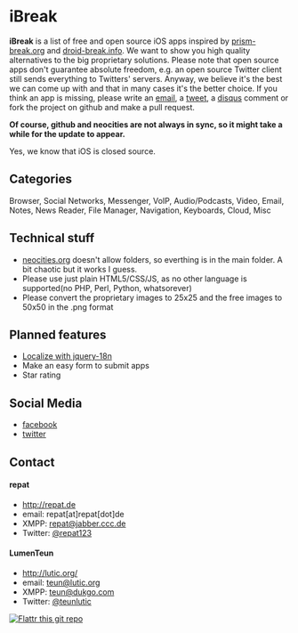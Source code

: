 iBreak
======
**iBreak** is a list of free and open source iOS apps inspired by [prism-break.org](https://prism-break.org "prism-break") and [droid-break.info](https://droid-break.info "prism-break"). We want to show you high quality alternatives to the big proprietary solutions. 
Please note that open source apps don't guarantee absolute freedom, e.g. an open source Twitter client still sends everything to Twitters' servers. 
Anyway, we believe it's the best we can come up with and that in many cases it's the better choice. 
If you think an app is missing, please write an [email](http://ibreak.info/support.html "support"), a [tweet](https://twitter.com/ibreak "@ibreak"), a [disqus](http://ibreak.info/#disqus "Disqus for ibreak.info") comment or fork the project on github and make a pull request. 

**Of course, github and neocities are not always in sync, so it might take a while for the update to appear.**

Yes, we know that iOS is closed source.

## Categories
Browser, Social Networks, Messenger, VoIP, Audio/Podcasts, Video, Email, Notes, News Reader, File Manager, Navigation, Keyboards, Cloud, Misc

## Technical stuff
* [neocities.org](neocities.org "neocities.org") doesn't allow folders, so everthing is in the main folder. A bit chaotic but it works I guess.
* Please use just plain HTML5/CSS/JS, as no other language is supported(no PHP, Perl, Python, whatsorever)
* Please convert the proprietary images to 25x25 and the free images to 50x50 in the .png format

## Planned features
* [Localize with jquery-18n](https://github.com/recurser/jquery-i18n "jquery-i18n")
* Make an easy form to submit apps
* Star rating 

## Social Media
* [facebook](https://www.facebook.com/pages/ibreakinfo/1402984389948095 "ibreak on facebook")
* [twitter](https://twitter.com/ibreakinfo "ibreak on twitter")

## Contact
#### repat
* http://repat.de
* email: repat[at]repat[dot]de
* XMPP: repat@jabber.ccc.de
* Twitter: [@repat123](https://twitter.com/repat123 "repat123 on twitter")

#### LumenTeun
* http://lutic.org/
* email: teun@lutic.org
* XMPP: teun@dukgo.com
* Twitter: [@teunlutic](https://twitter.com/teunlutic "teunlutic on twitter")

[![Flattr this git repo](http://api.flattr.com/button/flattr-badge-large.png)](https://flattr.com/submit/auto?user_id=repat&url=https://github.com/repat/ibreak&title=ibreak&language=&tags=github&category=software) 

